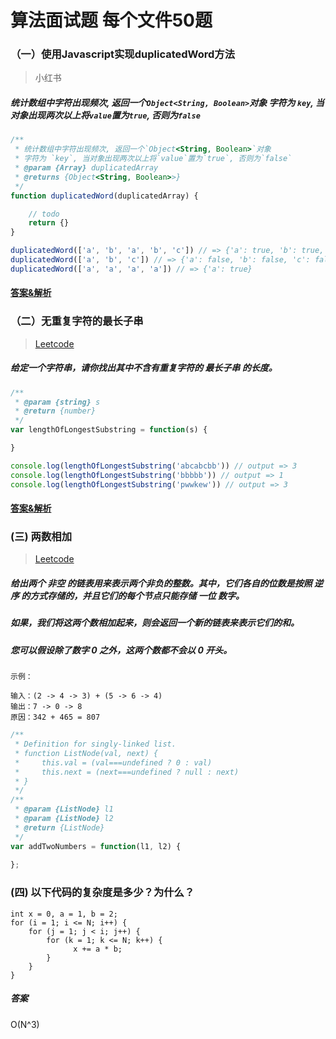 # 算法面试题 每个文件50题

### （一）使用Javascript实现duplicatedWord方法
> 小红书
##### 统计数组中字符出现频次, 返回一个`Object<String, Boolean>`对象 字符为 `key`, 当对象出现两次以上将`value`置为`true`, 否则为`false`

```javascript
/**
 * 统计数组中字符出现频次, 返回一个`Object<String, Boolean>`对象
 * 字符为 `key`, 当对象出现两次以上将`value`置为`true`, 否则为`false`
 * @param {Array} duplicatedArray
 * @returns {Object<String, Boolean>>}
 */
function duplicatedWord(duplicatedArray) {

    // todo
    return {}
}

duplicatedWord(['a', 'b', 'a', 'b', 'c']) // => {'a': true, 'b': true, 'c': false}
duplicatedWord(['a', 'b', 'c']) // => {'a': false, 'b': false, 'c': false}
duplicatedWord(['a', 'a', 'a', 'a']) // => {'a': true}
```

#### [答案&解析](https://github.com/QMcoder/QM-FE-Interview/issues/1)

### （二）无重复字符的最长子串
> [Leetcode](https://leetcode-cn.com/problems/add-two-numbers/)
##### 给定一个字符串，请你找出其中不含有重复字符的 最长子串 的长度。

```javascript
/**
 * @param {string} s
 * @return {number}
 */
var lengthOfLongestSubstring = function(s) {

}

console.log(lengthOfLongestSubstring('abcabcbb')) // output => 3
console.log(lengthOfLongestSubstring('bbbbb')) // output => 1
console.log(lengthOfLongestSubstring('pwwkew')) // output => 3
```

#### [答案&解析](https://github.com/QMcoder/QM-FE-Interview/issues/4)

### (三) 两数相加
> [Leetcode](https://leetcode-cn.com/problems/add-two-numbers/)

##### 给出两个 **非空** 的链表用来表示两个非负的整数。其中，它们各自的位数是按照 **逆序** 的方式存储的，并且它们的每个节点只能存储 **一位** 数字。

##### 如果，我们将这两个数相加起来，则会返回一个新的链表来表示它们的和。

##### 您可以假设除了数字 0 之外，这两个数都不会以 0 开头。

```text
示例：

输入：(2 -> 4 -> 3) + (5 -> 6 -> 4)
输出：7 -> 0 -> 8
原因：342 + 465 = 807
```

```javascript
/**
 * Definition for singly-linked list.
 * function ListNode(val, next) {
 *     this.val = (val===undefined ? 0 : val)
 *     this.next = (next===undefined ? null : next)
 * }
 */
/**
 * @param {ListNode} l1
 * @param {ListNode} l2
 * @return {ListNode}
 */
var addTwoNumbers = function(l1, l2) {
    
};
```

### (四) 以下代码的复杂度是多少？为什么？
```text
int x = 0, a = 1, b = 2;
for (i = 1; i <= N; i++) {
    for (j = 1; j < i; j++) {
        for (k = 1; k <= N; k++) {
              x += a * b;
        }
    }
}
```

##### 答案
O(N^3)